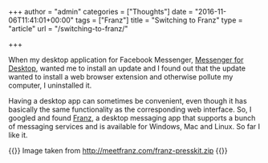 +++
author = "admin"
categories = ["Thoughts"]
date = "2016-11-06T11:41:01+00:00"
tags = ["Franz"]
title = "Switching to Franz"
type = "article"
url = "/switching-to-franz/"

+++

When my desktop application for Facebook Messenger, [Messenger for Desktop][1], wanted me to install an update and I found out that the update wanted to install a web browser extension and otherwise pollute my computer, I uninstalled it.

Having a desktop app can sometimes be convenient, even though it has basically the same functionality as the corresponding web interface. So, I googled and found [Franz][2], a desktop messaging app that supports a bunch of messaging services and is available for Windows, Mac and Linux. So far I like it.

{{<post-image image="franz_dashboard.png" alt="Screen shot of Franz messaging app">}}
Image taken from <a href="http://meetfranz.com/franz-presskit.zip">http://meetfranz.com/franz-presskit.zip</a>
{{</post-image>}}

[1]: https://messengerfordesktop.com/
[2]: http://meetfranz.com/